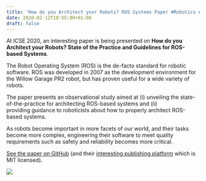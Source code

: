 ```yaml
---
title: 'How do you Architect your Robots? ROS Systems Paper #Robotics #Robots'
date: 2020-02-12T18:55:00+01:00
draft: false
---
```


At ICSE 2020, an interesting paper is being presented on **How do you Architect your Robots? State of the Practice and Guidelines for ROS-based Systems**.

The Robot Operating System (ROS) is the de-facto standard for robotic software. ROS was developed in 2007 as the development environment for the Willow Garage PR2 robot, but has proven useful for a wide variety of robots.

The paper presents an observational study aimed at (i) unveiling the state-of-the-practice for architecting ROS-based systems and (ii) providing guidance to roboticists about how to properly architect ROS-based systems.

As robots become important in more facets of our world, and their tasks become more complex, engineering their software to meet quality requirements such as safety and reliability becomes more critical.

[See the paper on GitHub](https://github.com/S2-group/icse-seip-2020-replication-package/blob/master/ICSE_SEIP_2020.pdf) (and their [interesting publishing platform](https://github.com/S2-group/icse-seip-2020-replication-package) which is MIT licensed).

![](https://cdn-blog.adafruit.com/uploads/2020/02/untitled-31.jpg)
